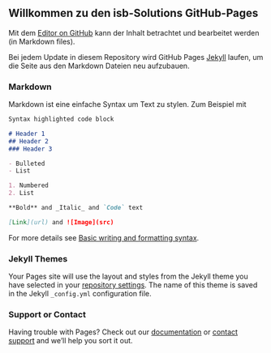 ## Willkommen zu den isb-Solutions GitHub-Pages

Mit dem [Editor on GitHub](https://github.com/Gudrezmar/superRepo/edit/main/docs/index.md) kann der Inhalt betrachtet und bearbeitet werden (in Markdown files).

Bei jedem Update in diesem Repository wird GitHub Pages [Jekyll](https://jekyllrb.com/) laufen, um die Seite aus den Markdown Dateien neu aufzubauen.

### Markdown

Markdown ist eine einfache Syntax um Text zu stylen. Zum Beispiel mit

```markdown
Syntax highlighted code block

# Header 1
## Header 2
### Header 3

- Bulleted
- List

1. Numbered
2. List

**Bold** and _Italic_ and `Code` text

[Link](url) and ![Image](src)
```

For more details see [Basic writing and formatting syntax](https://docs.github.com/en/github/writing-on-github/getting-started-with-writing-and-formatting-on-github/basic-writing-and-formatting-syntax).

### Jekyll Themes

Your Pages site will use the layout and styles from the Jekyll theme you have selected in your [repository settings](https://github.com/Gudrezmar/superRepo/settings/pages). The name of this theme is saved in the Jekyll `_config.yml` configuration file.

### Support or Contact

Having trouble with Pages? Check out our [documentation](https://docs.github.com/categories/github-pages-basics/) or [contact support](https://support.github.com/contact) and we’ll help you sort it out.
